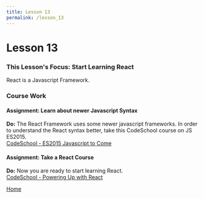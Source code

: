 ```yaml
---
title: Lesson 13
permalink: /lesson_13
---
```


# Lesson 13

### This Lesson's Focus: Start Learning React
React is a Javascript Framework.

### Course Work

#### Assignment: Learn about newer Javascript Syntax
**Do:** The React Framework uses some newer javascript frameworks. In order to understand the React syntax better, take this CodeSchool course on JS ES2015.  
[CodeSchool - ES2015 Javascript to Come](https://www.codeschool.com/courses/es2015-the-shape-of-javascript-to-come)

#### Assignment: Take a React Course
**Do:** Now you are ready to start learning React.  
[CodeSchool - Powering Up with React](https://www.codeschool.com/courses/powering-up-with-react)



[Home]( /web_group_cohort )
